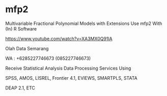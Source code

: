 # mfp2
Multivariable Fractional Polynomial Models with Extensions Use mfp2 With (In) R Software

https://www.youtube.com/watch?v=XA3MX0Q91lA

Olah Data Semarang

WA : +6285227746673 (085227746673)

Receive Statistical Analysis Data Processing Services Using

SPSS, AMOS, LISREL, Frontier 4.1, EVIEWS, SMARTPLS, STATA

DEAP 2.1, ETC
